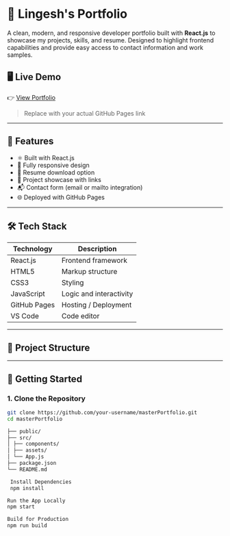 # 🚀 Lingesh's Portfolio

A clean, modern, and responsive developer portfolio built with **React.js** to showcase my projects, skills, and resume. Designed to highlight frontend capabilities and provide easy access to contact information and work samples.

## 🖥️ Live Demo

👉 [View Portfolio](https://github.com/lingesh2215/lingeshPortfolio)  
> Replace with your actual GitHub Pages link

---

## 📌 Features

- ⚛️ Built with React.js
- 🎯 Fully responsive design
- 📄 Resume download option
- 💼 Project showcase with links
- 📬 Contact form (email or mailto integration)
- 🌐 Deployed with GitHub Pages

---


## 🛠️ Tech Stack

| Technology | Description                     |
|------------|---------------------------------|
| React.js   | Frontend framework              |
| HTML5      | Markup structure                |
| CSS3       | Styling                         |
| JavaScript | Logic and interactivity         |
| GitHub Pages | Hosting / Deployment          |
| VS Code    | Code editor                     |

---

## 📂 Project Structure


---

## 🚀 Getting Started

### 1. Clone the Repository

```bash
git clone https://github.com/your-username/masterPortfolio.git
cd masterPortfolio

├── public/
├── src/
│ ├── components/
│ ├── assets/
│ └── App.js
├── package.json
└── README.md

 Install Dependencies
 npm install

Run the App Locally
npm start

Build for Production
npm run build
